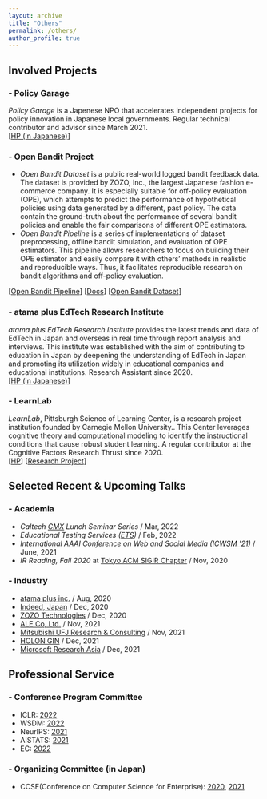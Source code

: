```yaml
---
layout: archive
title: "Others"
permalink: /others/
author_profile: true
---
```


## Involved Projects

### - Policy Garage

*Policy Garage* is a Japenese NPO that accelerates independent projects for policy innovation in Japanese local governments. Regular technical contributor and advisor since March 2021. <br>
[[HP (in Japanese)](https://policygarage.or.jp/)]

### - Open Bandit Project

- *Open Bandit Dataset* is a public real-world logged bandit feedback data. The dataset is provided by ZOZO, Inc., the largest Japanese fashion e-commerce company. It is especially suitable for off-policy evaluation (OPE), which attempts to predict the performance of hypothetical policies using data generated by a different, past policy. The data contain the ground-truth about the performance of several bandit policies and enable the fair comparisons of different OPE estimators.
- *Open Bandit Pipeline* is a series of implementations of dataset preprocessing, offline bandit simulation, and evaluation of OPE estimators. This pipeline allows researchers to focus on building their OPE estimator and easily compare it with others’ methods in realistic and reproducible ways. Thus, it facilitates reproducible research on bandit algorithms and off-policy evaluation. <br>

[[Open Bandit Pipeline](https://github.com/st-tech/zr-obp)] [[Docs](https://zr-obp.readthedocs.io/en/latest/)] [[Open Bandit Dataset](https://research.zozo.com/data.html)]


### - atama plus EdTech Research Institute

*atama plus EdTech Research Institute* provides the latest trends and data of EdTech in Japan and overseas in real time through report analysis and interviews.
This institute was established with the aim of contributing to education in Japan by deepening the understanding of EdTech in Japan and promoting its utilization widely in educational companies and educational institutions. Research Assistant since 2020. <br>
[[HP (in Japanese)](https://edtech-research.com/)]


### - LearnLab

*LearnLab*, Pittsburgh Science of Learning Center, is a research project institution founded by Carnegie Mellon University.. This Center leverages cognitive theory and computational modeling to identify the instructional conditions that cause robust student learning. A regular contributor at the Cognitive Factors Research Thrust since 2020. <br>
[[HP](https://learnlab.org/)] [[Research Project](https://learnlab.org/university-industry-collaboration-to-accelerate-learning/)]


## Selected Recent & Upcoming Talks

### - Academia
- *Caltech [CMX](http://cmx.caltech.edu/) Lunch Seminar Series* / Mar, 2022
- *Educational Testing Services ([ETS](https://www.ets.org/))* / Feb, 2022
- *International AAAI Conference on Web and Social Media ([ICWSM '21](https://www.icwsm.org/2021/index.html))* / June, 2021
- *IR Reading, Fall 2020* at [Tokyo ACM SIGIR Chapter](https://sigir.jp/page/en/about/) / Nov, 2020

### - Industry
- [atama plus inc.](https://corp.atama.plus/) / Aug, 2020
- [Indeed, Japan](https://jp.indeed.jobs/) / Dec, 2020
- [ZOZO Technologies](https://zozonext.com/en) / Dec, 2020
- [ALE Co, Ltd.](https://star-ale.com/en/) / Nov, 2021
- [Mitsubishi UFJ Research & Consulting](https://www.murc.jp/english/) / Nov, 2021
- [HOLON GIN](https://www.instagram.com/holon_gin_/) / Dec, 2021
- [Microsoft Research Asia](https://www.microsoft.com/en-us/research/lab/microsoft-research-asia/) / Dec, 2021


## Professional Service

### - Conference Program Committee
- ICLR: [2022](https://iclr.cc/Conferences/2022)
- WSDM: [2022](https://www.wsdm-conference.org/2022/)
- NeurIPS: [2021](https://nips.cc/Conferences/2021)
- AISTATS: [2021](http://www.aistats.org/aistats2021/)
- EC: [2022](https://ec22.sigecom.org/)

### - Organizing Committee (in Japan)
- CCSE(Conference on Computer Science for Enterprise): [2020](https://ccse.jp/2020/), [2021](https://ccse.jp/2021/)

